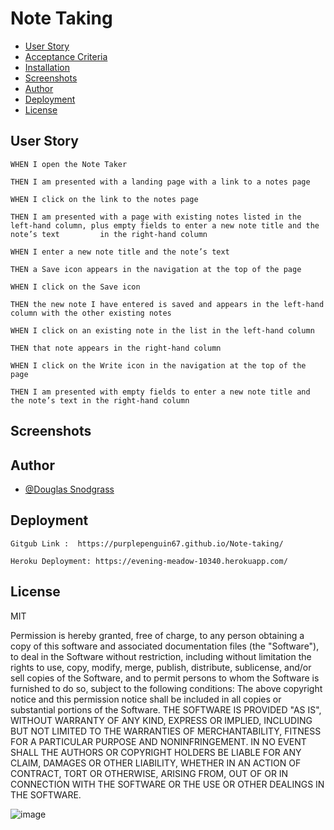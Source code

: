 # Note Taking



- [User Story](#user-story)
- [Acceptance Criteria](#acceptance-criteria)
- [Installation](#installation)
- [Screenshots](#screenshots)
- [Author](#author)
- [Deployment](#deployment)
- [License](#license)

## User Story

    WHEN I open the Note Taker
  
    THEN I am presented with a landing page with a link to a notes page
    
    WHEN I click on the link to the notes page
    
    THEN I am presented with a page with existing notes listed in the left-hand column, plus empty fields to enter a new note title and the note’s text         in the right-hand column
    
    WHEN I enter a new note title and the note’s text
    
    THEN a Save icon appears in the navigation at the top of the page
    
    WHEN I click on the Save icon
    
    THEN the new note I have entered is saved and appears in the left-hand column with the other existing notes
    
    WHEN I click on an existing note in the list in the left-hand column
    
    THEN that note appears in the right-hand column
    
    WHEN I click on the Write icon in the navigation at the top of the page
    
    THEN I am presented with empty fields to enter a new note title and the note’s text in the right-hand column    


## Screenshots





## Author

- [@Douglas Snodgrass](https://www.github.com/purplepenguin67)


## Deployment

   
    Gitgub Link :  https://purplepenguin67.github.io/Note-taking/
    
    Heroku Deployment: https://evening-meadow-10340.herokuapp.com/
    



## License

MIT

Permission is hereby granted, free of charge, to any person obtaining a copy
of this software and associated documentation files (the "Software"), to deal
in the Software without restriction, including without limitation the rights
to use, copy, modify, merge, publish, distribute, sublicense, and/or sell
copies of the Software, and to permit persons to whom the Software is
furnished to do so, subject to the following conditions:
The above copyright notice and this permission notice shall be included in all
copies or substantial portions of the Software.
THE SOFTWARE IS PROVIDED "AS IS", WITHOUT WARRANTY OF ANY KIND, EXPRESS OR
IMPLIED, INCLUDING BUT NOT LIMITED TO THE WARRANTIES OF MERCHANTABILITY,
FITNESS FOR A PARTICULAR PURPOSE AND NONINFRINGEMENT. IN NO EVENT SHALL THE
AUTHORS OR COPYRIGHT HOLDERS BE LIABLE FOR ANY CLAIM, DAMAGES OR OTHER
LIABILITY, WHETHER IN AN ACTION OF CONTRACT, TORT OR OTHERWISE, ARISING FROM,
OUT OF OR IN CONNECTION WITH THE SOFTWARE OR THE USE OR OTHER DEALINGS IN THE
SOFTWARE.

![image](https://user-images.githubusercontent.com/103548864/208016133-c51fe4e6-acee-4e48-922d-fc1fb40cbd94.png)

